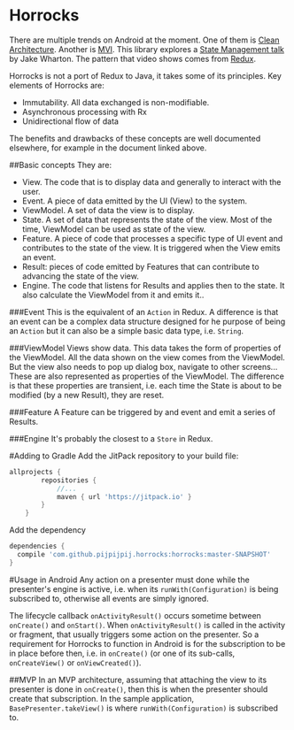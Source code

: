 # Horrocks
There are multiple trends on Android at the moment. One of them is 
[Clean Architecture](https://8thlight.com/blog/uncle-bob/2012/08/13/the-clean-architecture.html). Another is 
[MVI](http://hannesdorfmann.com/android/model-view-intent). This library explores 
a [State Management talk](http://jakewharton.com/the-state-of-managing-state-with-rxjava/) by Jake Wharton. The pattern that video shows 
comes from [Redux](https://redux.js.org/).

Horrocks is not a port of Redux to Java, it takes some of its principles.
Key elements of Horrocks are:
- Immutability. All data exchanged is non-modifiable.
- Asynchronous processing with Rx
- Unidirectional flow of data
 
The benefits and drawbacks of these concepts are well documented elsewhere, for example in the document linked above.

##Basic concepts
They are:
- View. The code that is to display data and generally to interact with the user.
- Event. A piece of data emitted by the UI (View) to the system.
- ViewModel. A set of data the view is to display.
- State. A set of data that represents the state of the view. Most of the time, ViewModel can be used as state of the view.
- Feature. A piece of code that processes a specific type of UI event and contributes to the state of the view. It is triggered when the 
View emits an event. 
- Result: pieces of code emitted by Features that can contribute to advancing the state of the view.
- Engine. The code that listens for Results and applies then to the state. It also calculate the ViewModel from it and emits it..

###Event
This is the equivalent of an `Action` in Redux. A difference is that an event can be a complex data structure designed for he purpose of 
being an `Action` but it can also be a simple basic data type, i.e. `String`.

###ViewModel
Views show data. This data takes the form of properties of the ViewModel. All the data shown on the view comes from the ViewModel. 
But the view also needs to pop up dialog box, navigate to other screens... These are also represented as properties of the 
ViewModel. The difference is that these properties are transient, i.e. each time the State is about to be modified (by a new Result), 
they are reset.

###Feature
A Feature can be triggered by and event and emit a series of Results.

###Engine
It's probably the closest to a `Store` in Redux.

#Adding to Gradle
Add the JitPack repository to your build file:
```groovy
allprojects {
		repositories {
			//...
			maven { url 'https://jitpack.io' }
		}
	}
```
Add the dependency
```groovy
dependencies {
  compile 'com.github.pijpijpij.horrocks:horrocks:master-SNAPSHOT'
}
```

#Usage in Android
Any action on a presenter must done while the presenter's engine is active, i.e. when its `runWith(Configuration)` is being subscribed 
to, otherwise all events are simply ignored.

The lifecycle callback `onActivityResult()` occurs sometime between `onCreate()` and `onStart()`. When `onActivityResult()` is called in 
the activity or fragment, that usually triggers some action on the presenter. So a requirement for Horrocks to function in Android is for 
the subscription to be in place before then, i.e. in `onCreate()` (or one of its sub-calls, `onCreateView()` or `onViewCreated()`).

##MVP
In an MVP architecture, assuming that attaching the view to its presenter is done in `onCreate()`, then this is when the presenter should 
create that subscription. In the sample application, `BasePresenter.takeView()` is where `runWith(Configuration)` is subscribed to.
